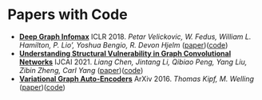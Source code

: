 # Papers with Code

- [**Deep Graph Infomax**](./DGI/README.md) ICLR 2018. *Petar Velickovic, W. Fedus, William L. Hamilton, P. Lio’, Yoshua Bengio, R. Devon Hjelm* ([paper](https://arxiv.org/pdf/1809.10341.pdf))([code](https://github.com/PetarV-/DGI))
- [**Understanding Structural Vulnerability in Graph Convolutional Networks**](./MedianGCN/README.md) IJCAI 2021. *Liang Chen, Jintang Li, Qibiao Peng, Yang Liu, Zibin Zheng, Carl Yang* ([paper](https://arxiv.org/pdf/2108.06280.pdf))([code](https://github.com/EdisonLeeeee/MedianGCN))
- [**Variational Graph Auto-Encoders**](./VGAE/README.md) ArXiv 2016. *Thomas Kipf, M. Welling* ([paper](https://arxiv.org/abs/1611.07308))([code](https://github.com/tkipf/gae))
